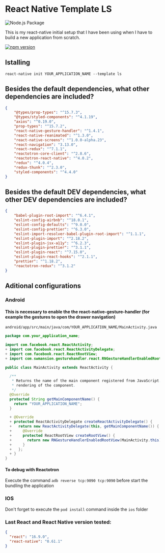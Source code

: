 # React Native Template LS

![Node.js Package](https://github.com/leandrosimoes/react-native-template-ls/workflows/Node%2Ejs%20Package/badge.svg)

This is my react-native initial setup that I have been using when I have to build a new application from scratch.

[![npm version](https://badge.fury.io/js/react-native-template-ls.svg)](https://badge.fury.io/js/react-native-template-ls)

## Istalling

`react-native init YOUR_APPLICATION_NAME --template ls`

## Besides the default dependencies, what other dependencies are included?

```json
{
    "@types/prop-types": "^15.7.3",
    "@types/styled-components": "^4.1.19",
    "axios": "^0.19.0",
    "prop-types": "^15.7.2",
    "react-native-gesture-handler": "^1.4.1",
    "react-native-reanimated": "^1.3.0",
    "react-native-screens": "^1.0.0-alpha.23",
    "react-navigation": "3.13.0",
    "react-redux": "^7.1.1",
    "reactotron-core-client": "^2.8.6",
    "reactotron-react-native": "^4.0.2",
    "redux": "^4.0.4",
    "redux-thunk": "^2.3.0",
    "styled-components": "^4.4.0"
}
```

## Besides the default DEV dependencies, what other DEV dependencies are included?

```json
{
    "babel-plugin-root-import": "^6.4.1",
    "eslint-config-airbnb": "^18.0.1",
    "eslint-config-defaults": "^9.0.0",
    "eslint-config-prettier": "^6.3.0",
    "eslint-import-resolver-babel-plugin-root-import": "^1.1.1",
    "eslint-plugin-import": "^2.18.2",
    "eslint-plugin-jsx-a11y": "^6.2.3",
    "eslint-plugin-prettier": "^3.1.1",
    "eslint-plugin-react": "^7.15.0",
    "eslint-plugin-react-hooks": "^2.1.1",
    "prettier": "^1.18.2",
    "reactotron-redux": "^3.1.2"
}
```

## Aditional configurations

### Android

#### This is necessary to enable the the react-native-gesture-handler (for example the gestures to open the drawer navigation)

`android/app/src/main/java/com/YOUR_APPLICATION_NAME/MainActivity.java`
```java
package com.your_application_name;

import com.facebook.react.ReactActivity;
+ import com.facebook.react.ReactActivityDelegate;
+ import com.facebook.react.ReactRootView;
+ import com.swmansion.gesturehandler.react.RNGestureHandlerEnabledRootView;

public class MainActivity extends ReactActivity {

  /**
   * Returns the name of the main component registered from JavaScript. This is used to schedule
   * rendering of the component.
   */
  @Override
  protected String getMainComponentName() {
    return "YOUR_APPLICATION_NAME";
  }

  + @Override
  + protected ReactActivityDelegate createReactActivityDelegate() {
  +   return new ReactActivityDelegate(this, getMainComponentName()) {
  +     @Override
  +     protected ReactRootView createRootView() {
  +       return new RNGestureHandlerEnabledRootView(MainActivity.this);
  +     }
  +   };
  + }
}

```

#### To debug with Reactotron

Execute the command `adb reverse tcp:9090 tcp:9090` before start the bundling the application

### IOS

Don't forget to execute the `pod install` command inside the `ios` folder

### Last React and React Native version tested:

```json
{
  "react": "16.9.0",
  "react-native": "0.61.1"
}
```
